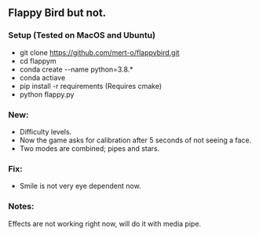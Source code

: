 ## Flappy Bird but not.


### Setup (Tested on MacOS and Ubuntu)

- git clone https://github.com/mert-o/flappybird.git  
- cd flappym  
- conda create --name <name> python=3.8.*  
- conda actiave <name>  
- pip install -r requirements (Requires cmake)  
- python flappy.py  


### New:  
- Difficulty levels.  
- Now the game asks for calibration after 5 seconds of not seeing a face.  
- Two modes are combined; pipes and stars.  


### Fix:  
- Smile is not very eye dependent now.  


### Notes:  
Effects are not working right now, will do it with media pipe.  


